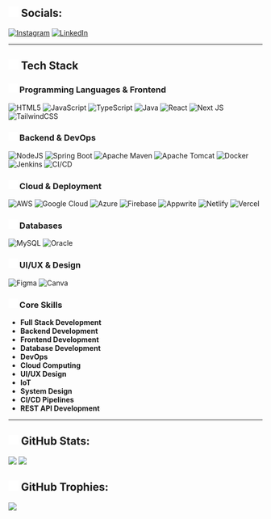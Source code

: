 ## <img src="./earth-americas.png" width="20"/> Socials:
[![Instagram](https://img.shields.io/badge/Instagram-%23E4405F.svg?logo=Instagram&logoColor=white)](https://www.instagram.com/payalsahu1305) 
[![LinkedIn](https://img.shields.io/badge/LinkedIn-%230077B5.svg?logo=linkedin&logoColor=white)](https://www.linkedin.com/in/payalsahu13)

---

## <img src="./laptop.png" width="20"/> Tech Stack

### <img src="./code-window.png" width="18"/> Programming Languages & Frontend
![HTML5](https://img.shields.io/badge/html5-%23E34F26.svg?style=for-the-badge&logo=html5&logoColor=white)
![JavaScript](https://img.shields.io/badge/javascript-%23323330.svg?style=for-the-badge&logo=javascript&logoColor=%23F7DF1E)
![TypeScript](https://img.shields.io/badge/typescript-%23007ACC.svg?style=for-the-badge&logo=typescript&logoColor=white)
![Java](https://img.shields.io/badge/java-%23ED8B00.svg?style=for-the-badge&logo=openjdk&logoColor=white)
![React](https://img.shields.io/badge/react-%2320232a.svg?style=for-the-badge&logo=react&logoColor=%2361DAFB)
![Next JS](https://img.shields.io/badge/Next-black?style=for-the-badge&logo=next.js&logoColor=white)
![TailwindCSS](https://img.shields.io/badge/tailwindcss-%2338B2AC.svg?style=for-the-badge&logo=tailwind-css&logoColor=white)

### <img src="./wrench-alt.png" width="18"/> Backend & DevOps
![NodeJS](https://img.shields.io/badge/node.js-6DA55F?style=for-the-badge&logo=node.js&logoColor=white)
![Spring Boot](https://img.shields.io/badge/springboot-%236DB33F.svg?style=for-the-badge&logo=spring&logoColor=white)
![Apache Maven](https://img.shields.io/badge/Apache%20Maven-C71A36?style=for-the-badge&logo=Apache%20Maven&logoColor=white)
![Apache Tomcat](https://img.shields.io/badge/apache%20tomcat-%23F8DC75.svg?style=for-the-badge&logo=apache-tomcat&logoColor=black)
![Docker](https://img.shields.io/badge/docker-%230db7ed.svg?style=for-the-badge&logo=docker&logoColor=white)
![Jenkins](https://img.shields.io/badge/jenkins-%232C5263.svg?style=for-the-badge&logo=jenkins&logoColor=white)
![CI/CD](https://img.shields.io/badge/CI%2FCD-%23000000.svg?style=for-the-badge&logo=githubactions&logoColor=white)

### <img src="./cloud.png" width="18"/> Cloud & Deployment
![AWS](https://img.shields.io/badge/AWS-%23FF9900.svg?style=for-the-badge&logo=amazon-aws&logoColor=white)
![Google Cloud](https://img.shields.io/badge/GoogleCloud-%234285F4.svg?style=for-the-badge&logo=google-cloud&logoColor=white)
![Azure](https://img.shields.io/badge/azure-%230072C6.svg?style=for-the-badge&logo=microsoftazure&logoColor=white)
![Firebase](https://img.shields.io/badge/firebase-a08021?style=for-the-badge&logo=firebase&logoColor=ffcd34)
![Appwrite](https://img.shields.io/badge/Appwrite-%23FD366E.svg?style=for-the-badge&logo=appwrite&logoColor=white)
![Netlify](https://img.shields.io/badge/netlify-%23000000.svg?style=for-the-badge&logo=netlify&logoColor=#00C7B7)
![Vercel](https://img.shields.io/badge/vercel-%23000000.svg?style=for-the-badge&logo=vercel&logoColor=white)

### <img src="./database-management.png" width="18"/> Databases
![MySQL](https://img.shields.io/badge/mysql-4479A1.svg?style=for-the-badge&logo=mysql&logoColor=white)
![Oracle](https://img.shields.io/badge/Oracle-F80000?style=for-the-badge&logo=oracle&logoColor=white)

### <img src="./paintbrush-pencil.png" width="18"/> UI/UX & Design
![Figma](https://img.shields.io/badge/figma-%23F24E1E.svg?style=for-the-badge&logo=figma&logoColor=white)
![Canva](https://img.shields.io/badge/Canva-%2300C4CC.svg?style=for-the-badge&logo=Canva&logoColor=white)

### <img src="./big-data.png" width="18"/> Core Skills
- **Full Stack Development**
- **Backend Development**
- **Frontend Development**
- **Database Development**
- **DevOps**
- **Cloud Computing**
- **UI/UX Design**
- **IoT**
- **System Design**
- **CI/CD Pipelines**
- **REST API Development**

---

## <img src="./chart-histogram.png" width="20"/> GitHub Stats:
![](https://github-readme-stats.vercel.app/api?username=payalsahu1303&theme=dark&hide_border=false&include_all_commits=true&count_private=true)
![](https://github-readme-stats.vercel.app/api/top-langs/?username=payalsahu1303&theme=dark&hide_border=false&include_all_commits=true&count_private=true&layout=compact)

## <img src="./trophy-star.png" width="20"/> GitHub Trophies:
![](https://github-profile-trophy.vercel.app/?username=payalsahu1303&theme=radical&no-frame=false&no-bg=false&margin-w=4)
